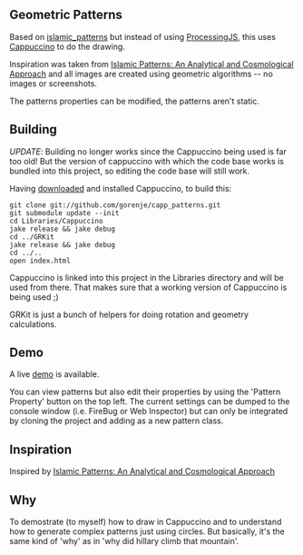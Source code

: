 Geometric Patterns
------------------

Based on [islamic_patterns][ref1] but instead of using
[ProcessingJS][ref2], this uses [Cappuccino][ref3] to do the drawing.

Inspiration was taken from
[Islamic Patterns: An Analytical and Cosmological Approach][ref4]
and all images are created using geometric algorithms -- no images or
screenshots.

The patterns properties can be modified, the patterns aren't static.

Building
--------

*UPDATE*: Building no longer works since the Cappuccino being used is far
too old! But the version of cappuccino with which the code base works is
bundled into this project, so editing the code base will still work.

Having [downloaded][ref6] and installed Cappuccino, to build this:

    git clone git://github.com/gorenje/capp_patterns.git
    git submodule update --init
    cd Libraries/Cappuccino
    jake release && jake debug
    cd ../GRKit
    jake release && jake debug
    cd ../..
    open index.html

Cappuccino is linked into this project in the Libraries directory and
will be used from
there. That makes sure that a working version of Cappuccino is being used ;)

GRKit is just a bunch of helpers for doing rotation and geometry calculations.

Demo
----

A live [demo][ref5] is available.

You can view patterns but also edit their properties by using the
'Pattern Property' button on the top left. The current settings can be
dumped to the console window (i.e. FireBug or Web Inspector) but can only
be integrated by cloning the project and adding as a new pattern class.

Inspiration
-----------

Inspired by [Islamic Patterns: An Analytical and Cosmological Approach][ref4]

Why
---

To demostrate (to myself) how to draw in Cappuccino and to understand how to generate
complex patterns just using circles. But basically, it's the same kind of 'why' as
in 'why did hillary climb that mountain'.

[ref1]: https://github.com/gorenje/islamic_patterns
[ref2]: http://ProcessingJS.org
[ref3]: http://cappuccino.org
[ref4]: http://www.amazon.de/Islamic-Patterns-Analytical-Cosmological-Approach/dp/0500270716/ref=sr_1_1?ie=UTF8&s=books-intl-de&qid=1285012540&sr=8-1
[ref5]: https://gorenje.github.io/capp_patterns/
[ref6]: http://cappuccino.org/download/
